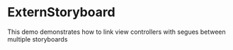 ExternStoryboard
================

This demo demonstrates how to link view controllers with segues between multiple storyboards
